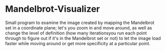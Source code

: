 # Mandelbrot-Visualizer
 
Small program to examine the image created by mapping the Mandelbrot set in a coordinate plane; let's you zoom in and move around, as well as change the level of definition (how many iterationsyou run each point through to figure out if it's in the Mandelbrot set or not) to let the image load faster while moving around or get more specificity at a particular point.

